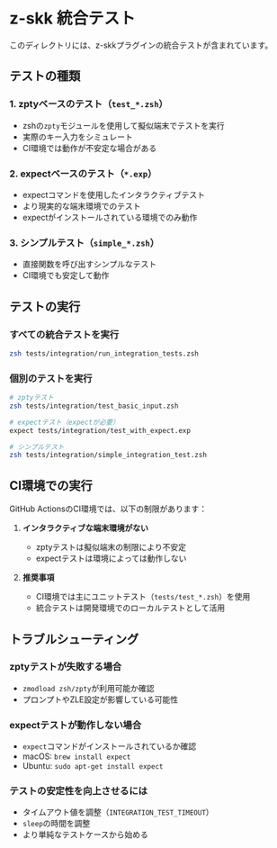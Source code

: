 # z-skk 統合テスト

このディレクトリには、z-skkプラグインの統合テストが含まれています。

## テストの種類

### 1. zptyベースのテスト（`test_*.zsh`）
- zshの`zpty`モジュールを使用して擬似端末でテストを実行
- 実際のキー入力をシミュレート
- CI環境では動作が不安定な場合がある

### 2. expectベースのテスト（`*.exp`）
- expectコマンドを使用したインタラクティブテスト
- より現実的な端末環境でのテスト
- expectがインストールされている環境でのみ動作

### 3. シンプルテスト（`simple_*.zsh`）
- 直接関数を呼び出すシンプルなテスト
- CI環境でも安定して動作

## テストの実行

### すべての統合テストを実行
```bash
zsh tests/integration/run_integration_tests.zsh
```

### 個別のテストを実行
```bash
# zptyテスト
zsh tests/integration/test_basic_input.zsh

# expectテスト（expectが必要）
expect tests/integration/test_with_expect.exp

# シンプルテスト
zsh tests/integration/simple_integration_test.zsh
```

## CI環境での実行

GitHub ActionsのCI環境では、以下の制限があります：

1. **インタラクティブな端末環境がない**
   - zptyテストは擬似端末の制限により不安定
   - expectテストは環境によっては動作しない

2. **推奨事項**
   - CI環境では主にユニットテスト（`tests/test_*.zsh`）を使用
   - 統合テストは開発環境でのローカルテストとして活用

## トラブルシューティング

### zptyテストが失敗する場合
- `zmodload zsh/zpty`が利用可能か確認
- プロンプトやZLE設定が影響している可能性

### expectテストが動作しない場合
- `expect`コマンドがインストールされているか確認
- macOS: `brew install expect`
- Ubuntu: `sudo apt-get install expect`

### テストの安定性を向上させるには
- タイムアウト値を調整（`INTEGRATION_TEST_TIMEOUT`）
- `sleep`の時間を調整
- より単純なテストケースから始める